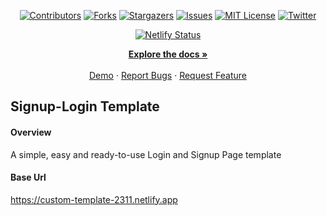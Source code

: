 <a name="readme-top"></a>

<!-- Project Shields -->
<div align="center">
  
  [![Contributors][contributors-shield]][contributors-url]
  [![Forks][forks-shield]][forks-url]
  [![Stargazers][stars-shield]][stars-url]
  [![Issues][issues-shield]][issues-url]
  [![MIT License][license-shield]][license-url]
  [![Twitter][twitter-shield]][twitter-url]
  
  [![Netlify Status](https://api.netlify.com/api/v1/badges/e985b22d-5846-4ae5-b7c7-9f78f61ccd2f/deploy-status)](https://app.netlify.com/sites/custom-template-2311/deploys)
</div>


<div>
  <p align="center">
    <a href="https://github.com/LegionImmanuel/customTemplate#readme"><strong>Explore the docs »</strong></a>
    <br />
    <br />
    <a href="https://custom-template-2311.netlify.app/">Demo</a>
    ·
    <a href="https://github.com/LegionImmanuel/customTemplate/issues">Report Bugs</a>
    ·
    <a href="https://github.com/LegionImmanuel/customTemplate/issues">Request Feature</a>
  </p>
</div>


## Signup-Login Template
#### Overview
A simple, easy and ready-to-use Login and Signup Page template

#### Base Url
https://custom-template-2311.netlify.app

<!-- Markdown Links & Images -->

[contributors-shield]: https://img.shields.io/github/contributors/LegionImmanuel/customTemplate.svg?style=for-the-badge
[contributors-url]: https://github.com/LegionImmanuel/customTemplate/graphs/contributors
[forks-shield]: https://img.shields.io/github/forks/LegionImmanuel/customTemplate.svg?style=for-the-badge
[forks-url]: https://github.com/LegionImmanuel/customTemplate/network/members
[stars-shield]: https://img.shields.io/github/stars/LegionImmanuel/customTemplate.svg?style=for-the-badge
[stars-url]: https://github.com/LegionImmanuel/customTemplate/stargazers
[issues-shield]: https://img.shields.io/github/issues/LegionImmanuel/customTemplate.svg?style=for-the-badge
[issues-url]: https://github.com/LegionImmanuel/customTemplate/issues
[license-shield]: https://img.shields.io/github/license/LegionImmanuel/customTemplate.svg?style=for-the-badge
[license-url]: https://github.com/LegionImmanuel/customTemplate/main/LICENSE.md
[twitter-shield]: https://img.shields.io/badge/-@ekwuaziemmanuel-1ca0f1?style=for-the-badge&logo=twitter&logoColor=white&link=https://twitter.com/ekwuaziemmanuel
[twitter-url]: https://twitter.com/ekwuaziemmanuel
